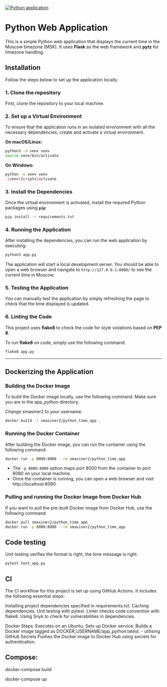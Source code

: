 [![Python application](https://github.com/smasIner/S24-core-course-labs/actions/workflows/main.yaml/badge.svg)](https://github.com/smasIner/S24-core-course-labs/actions/workflows/main.yaml)

# Python Web Application

This is a simple Python web application that displays the current time in the Moscow timezone (MSK). It uses **Flask** as the web framework and **pytz** for timezone handling.

## Installation

Follow the steps below to set up the application locally.

### 1. Clone the repository

First, clone the repository to your local machine.


### 2. Set up a Virtual Environment

To ensure that the application runs in an isolated environment with all the necessary dependencies, create and activate a virtual environment.

**On macOS/Linux:**

```bash
python3 -m venv venv
source venv/bin/activate
```

**On Windows:**

```bash
python -m venv venv
.\venv\Scripts\activate
```

### 3. Install the Dependencies

Once the virtual environment is activated, install the required Python packages using **`pip`**:

```bash
pip install -r requirements.txt
```

### 4. Running the Application

After installing the dependencies, you can run the web application by executing:

```bash
python3 app.py
```

The application will start a local development server. You should be able to open a web browser and navigate to `http://127.0.0.1:8000/` to see the current time in Moscow.

### 5. Testing the Application

You can manually test the application by simply refreshing the page to check that the time displayed is updated.

### 6. Linting the Code

This project uses **flake8** to check the code for style violations based on **PEP 8**.

To run **flake8** on code, simply use the following command:

```bash
flake8 app.py
```

---

## Dockerizing the Application


### Building the Docker Image

To build the Docker image locally, use the following command. Make sure you are in the app_python directory.

Change smasiner2 to your username:

```bash
docker build -t smasiner2/python_time_app .
```

### Running the Docker Container

After building the Docker image, you can run the container using the following command:

```bash
docker run -p 8080:8000 --rm smasiner2/python_time_app
```

- The `-p 8080:8000` option maps port 8000 from the container to port 8080 on your local machine.
- Once the container is running, you can open a web browser and visit http://localhost:8080

### Pulling and running the Docker Image from Docker Hub

If you want to pull the pre-built Docker image from Docker Hub, use the following command:

```bash
docker pull smasiner2/python_time_app
docker run -p 8080:8000 --rm smasiner2/python_time_app
```

## Code testing

Unit testing verifies the format is right, the time message is right.
```bash
pytest test_app.py
```

## CI

The CI workflow for this project is set up using GitHub Actions. It includes the following essential steps:


Installing project dependencies specified in requirements.txt.
Caching dependencies.
Unit testing with pytest.
Linter checks code convention with flake8.
Using Snyk to check for vulnerabilities in dependencies.

Docker Steps:
Executes on an Ubuntu.
Sets up Docker service.
Builds a Docker image tagged as DOCKER_USERNAME/app_python:latest. - utilising GitHub Secrets
Pushes the Docker image to Docker Hub using secrets for authentication.

## Compose:

docker-compose build

docker-compose up